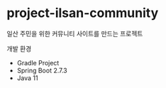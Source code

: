 # project-ilsan-community
일산 주민을 위한 커뮤니티 사이트를 만드는 프로젝트

개발 환경
- Gradle Project
- Spring Boot 2.7.3
- Java 11

